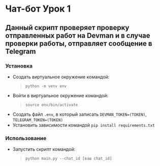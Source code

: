 # Чат-бот Урок 1

## Данный скрипт проверяет проверку отправленных работ на Devman и в случае проверки работы, отправляет сообщение в Telegram

### Установка
- Создать виртуальное окружение командой:
    > `python -m venv env`
- Войти в виртуальное окружение командой:
    > `source env/bin/activate`
- Создать файл `.env`, в который записать `DEVMAN_TOKEN=(TOKEN)`, `TELEGRAM_TOKEN=(TOKEN)`
- Установить зависимости командой `pip install requirements.txt`

### Использование
- Запустить скрипт командой:
    > `python main.py --chat_id [ваш chat_id]`
